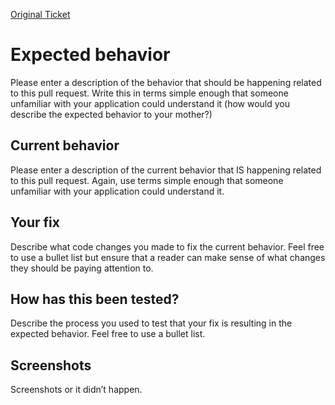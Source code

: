 [Original Ticket](#)

# Expected behavior
Please enter a description of the behavior that should be happening related to this pull request. Write this in terms simple enough that someone unfamiliar with your application could understand it (how would you describe the expected behavior to your mother?)

## Current behavior
Please enter a description of the current behavior that IS happening related to this pull request. Again, use terms simple enough that someone unfamiliar with your application could understand it.

## Your fix
Describe what code changes you made to fix the current behavior. Feel free to use a bullet list but ensure that a reader can make sense of what changes they should be paying attention to. 

## How has this been tested?
Describe the process you used to test that your fix is resulting in the expected behavior. Feel free to use a bullet list.

## Screenshots
Screenshots or it didn’t happen.
